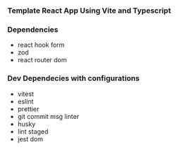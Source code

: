 ### Template React App Using Vite and Typescript


### Dependencies

- react hook form
- zod
- react router dom

### Dev Dependecies with configurations

- vitest
- eslint
- prettier
- git commit msg linter
- husky
- lint staged
- jest dom
